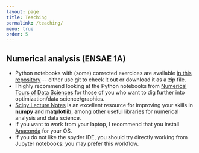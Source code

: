 ```yaml
---
layout: page
title: Teaching
permalink: /teaching/
menu: true
order: 5
---
```

Numerical analysis (ENSAE 1A)
-----------------------------

- Python notebooks with (some) corrected exercices are available [in this repository](http://github.com/arthurmensch/numerical_analysis) -- either use git to check it out or download it as a zip file.
- I highly recommend looking at the Python notebooks from [Numerical Tours of Data Sciences](http://www.numerical-tours.com/) for those of you who want to dig further into optimization/data science/graphics. 
- [Scipy Lecture Notes](http://www.scipy-lectures.org/) is an excellent resource for improving your skills in
    **numpy** and **matplotlib**, among other useful libraries for numerical analysis and data science.
- If you want to work from your laptop, I recommend that you install [Anaconda](https://www.anaconda.com/download) for your OS.
- If you do not like the spyder IDE, you should try directly working from Jupyter notebooks: you may prefer this workflow.